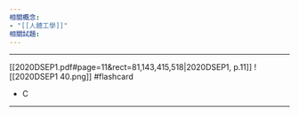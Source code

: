 ```yaml
---
相關概念: 
- "[[人體工學]]"
相關試題:
---
```


---
[[2020DSEP1.pdf#page=11&rect=81,143,415,518|2020DSEP1, p.11]]
![[2020DSEP1 40.png]]
 #flashcard 
- C
---
<!--ID: 1730779830508-->

